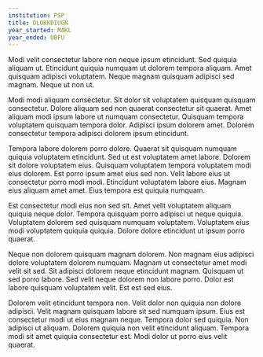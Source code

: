 ```yaml
---
institution: PSP
title: DLOKKDIUGN
year_started: MAKL
year_ended: UBFU
---
```


Modi velit consectetur labore non neque ipsum etincidunt. Sed quiquia aliquam ut. Etincidunt quiquia numquam ut dolorem tempora aliquam. Amet quisquam adipisci voluptatem. Neque magnam quisquam adipisci sed magnam. Neque ut non ut.

Modi modi aliquam consectetur. Sit dolor sit voluptatem quisquam quisquam consectetur. Dolore aliquam sed non quaerat consectetur sit quaerat. Amet aliquam modi ipsum labore ut numquam consectetur. Quisquam tempora voluptatem quisquam tempora dolor. Adipisci ipsum dolorem amet. Dolorem consectetur tempora adipisci dolorem ipsum etincidunt.

Tempora labore dolorem porro dolore. Quaerat sit quisquam numquam quiquia voluptatem etincidunt. Sed ut est voluptatem amet labore. Dolorem sit dolore voluptatem eius. Quisquam voluptatem tempora voluptatem modi eius dolorem. Est porro ipsum amet eius sed non. Velit labore eius ut consectetur porro modi modi. Etincidunt voluptatem labore eius. Magnam eius aliquam amet amet. Eius tempora est quiquia numquam.

Est consectetur modi eius non sed sit. Amet velit voluptatem aliquam quiquia neque dolor. Tempora quisquam porro adipisci ut neque quiquia. Voluptatem dolorem sed quisquam numquam voluptatem. Voluptatem eius modi voluptatem quiquia quiquia. Dolore dolore etincidunt ut ipsum porro quaerat.

Neque non dolorem quisquam magnam dolorem. Non magnam eius adipisci dolore voluptatem dolorem numquam. Magnam ut consectetur amet modi velit sit sed. Sit adipisci dolorem neque etincidunt magnam. Quisquam ut sed porro labore. Sed velit neque dolorem non labore porro. Dolor est labore quisquam voluptatem velit. Est est sed eius.

Dolorem velit etincidunt tempora non. Velit dolor non quiquia non dolore adipisci. Velit magnam quisquam labore sit sed numquam ipsum. Eius est consectetur modi ut eius magnam neque. Tempora dolor sed quiquia. Non adipisci ut aliquam. Dolorem quiquia non velit etincidunt aliquam. Tempora modi sit amet quiquia consectetur est. Modi dolor ut porro eius velit quaerat.
    